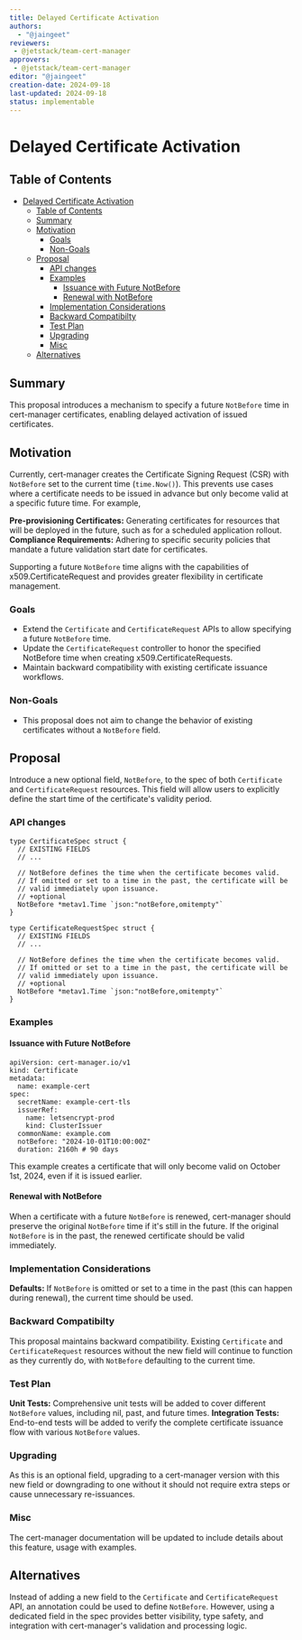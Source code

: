 ```yaml
---
title: Delayed Certificate Activation
authors:
  - "@jaingeet"
reviewers:
 - @jetstack/team-cert-manager
approvers:
 - @jetstack/team-cert-manager
editor: "@jaingeet"
creation-date: 2024-09-18
last-updated: 2024-09-18
status: implementable
---
```


# Delayed Certificate Activation

## Table of Contents

<!-- toc -->
- [Delayed Certificate Activation](#delayed-certificate-activation)
  - [Table of Contents](#table-of-contents)
  - [Summary](#summary)
  - [Motivation](#motivation)
    - [Goals](#goals)
    - [Non-Goals](#non-goals)
  - [Proposal](#proposal)
    - [API changes](#api-changes)
    - [Examples](#examples)
      - [Issuance with Future NotBefore](#issuance-with-future-notbefore)
      - [Renewal with NotBefore](#renewal-with-notbefore)
    - [Implementation Considerations](#implementation-considerations)
    - [Backward Compatibilty](#backward-compatibilty)
    - [Test Plan](#test-plan)
    - [Upgrading](#upgrading)
    - [Misc](#misc)
  - [Alternatives](#alternatives)
<!-- /toc -->

## Summary

This proposal introduces a mechanism to specify a future `NotBefore` time in cert-manager certificates, enabling delayed activation of issued certificates.

## Motivation

Currently, cert-manager creates the Certificate Signing Request (CSR) with `NotBefore` set to the current time (`time.Now()`).  This prevents use cases where a certificate needs to be issued in advance but only become valid at a specific future time. For example,

**Pre-provisioning Certificates:** Generating certificates for resources that will be deployed in the future, such as for a scheduled application rollout.
**Compliance Requirements:** Adhering to specific security policies that mandate a future validation start date for certificates.

Supporting a future `NotBefore` time aligns with the capabilities of x509.CertificateRequest and provides greater flexibility in certificate management.

### Goals

- Extend the `Certificate` and `CertificateRequest` APIs to allow specifying a future `NotBefore` time.
- Update the `CertificateRequest` controller to honor the specified NotBefore time when creating x509.CertificateRequests.
- Maintain backward compatibility with existing certificate issuance workflows.

### Non-Goals

- This proposal does not aim to change the behavior of existing certificates without a `NotBefore` field.

## Proposal

Introduce a new optional field, `NotBefore`, to the spec of both `Certificate` and `CertificateRequest` resources. This field will allow users to explicitly define the start time of the certificate's validity period.

### API changes

```
type CertificateSpec struct {
  // EXISTING FIELDS
  // ...

  // NotBefore defines the time when the certificate becomes valid.
  // If omitted or set to a time in the past, the certificate will be 
  // valid immediately upon issuance.
  // +optional
  NotBefore *metav1.Time `json:"notBefore,omitempty"`
}

type CertificateRequestSpec struct {
  // EXISTING FIELDS
  // ...

  // NotBefore defines the time when the certificate becomes valid.
  // If omitted or set to a time in the past, the certificate will be 
  // valid immediately upon issuance.
  // +optional
  NotBefore *metav1.Time `json:"notBefore,omitempty"` 
}
```

### Examples

#### Issuance with Future NotBefore

```
apiVersion: cert-manager.io/v1
kind: Certificate
metadata:
  name: example-cert
spec:
  secretName: example-cert-tls
  issuerRef:
    name: letsencrypt-prod
    kind: ClusterIssuer
  commonName: example.com
  notBefore: "2024-10-01T10:00:00Z" 
  duration: 2160h # 90 days
```

This example creates a certificate that will only become valid on October 1st, 2024, even if it is issued earlier.

#### Renewal with NotBefore

When a certificate with a future `NotBefore` is renewed, cert-manager should preserve the original `NotBefore` time if it's still in the future. If the original `NotBefore` is in the past, the renewed certificate should be valid immediately.

### Implementation Considerations

**Defaults:** If `NotBefore` is omitted or set to a time in the past (this can happen during renewal), the current time should be used.

### Backward Compatibilty

This proposal maintains backward compatibility. Existing `Certificate` and `CertificateRequest` resources without the new field will continue to function as they currently do, with `NotBefore` defaulting to the current time.

### Test Plan

**Unit Tests:** Comprehensive unit tests will be added to cover different `NotBefore` values, including nil, past, and future times.
**Integration Tests:** End-to-end tests will be added to verify the complete certificate issuance flow with various `NotBefore` values.

### Upgrading

As this is an optional field, upgrading to a cert-manager version with this new field or downgrading to one without it should not require extra steps or cause unnecessary re-issuances.

### Misc

The cert-manager documentation will be updated to include details about this feature, usage with examples.

## Alternatives

Instead of adding a new field to the `Certificate` and `CertificateRequest` API, an annotation could be used to define `NotBefore`. However, using a dedicated field in the spec provides better visibility, type safety, and integration with cert-manager's validation and processing logic.
